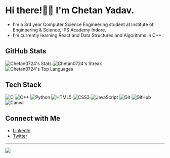 # Hi there!👋🏻 I'm Chetan Yadav.

- I'm a 3rd year Computer Science Engineering student at Institute of Engineering & Science, IPS Academy Indore.
- I'm currently learning React and Data Structures and Algorithms in C++.

## GitHub Stats 
![Chetan0724's Stats](https://github-readme-stats.vercel.app/api?username=Chetan0724&theme=dark&show_icons=true&hide_border=true&count_private=true)
![Chetan0724's Streak](https://github-readme-streak-stats.herokuapp.com/?user=Chetan0724&theme=dark&hide_border=true)
![Chetan0724's Top Languages](https://github-readme-stats.vercel.app/api/top-langs/?username=Chetan0724&theme=dark&show_icons=true&hide_border=true&layout=compact)

## Tech Stack
![C](https://img.shields.io/badge/c-%2300599C.svg?style=for-the-badge&logo=c&logoColor=white) ![C++](https://img.shields.io/badge/c++-%2300599C.svg?style=for-the-badge&logo=c%2B%2B&logoColor=white) ![Python](https://img.shields.io/badge/python-3670A0?style=for-the-badge&logo=python&logoColor=ffdd54) ![HTML5](https://img.shields.io/badge/html5-%23E34F26.svg?style=for-the-badge&logo=html5&logoColor=white) ![CSS3](https://img.shields.io/badge/css3-%231572B6.svg?style=for-the-badge&logo=css3&logoColor=white) ![JavaScript](https://img.shields.io/badge/javascript-%23323330.svg?style=for-the-badge&logo=javascript&logoColor=%23F7DF1E) ![Git](https://img.shields.io/badge/Git-fc6d26?style=for-the-badge&logo=git&logoColor=white) ![GitHub](https://img.shields.io/badge/GitHub-%23121011.svg?style=for-the-badge&logo=github&logoColor=white) ![Canva](https://img.shields.io/badge/Canva-%2300C4CC.svg?style=for-the-badge&logo=Canva&logoColor=white)

## Connect with Me

- [LinkedIn](https://www.linkedin.com/in/chetan0724/)
- [Twitter](https://twitter.com/Chetany0724)

---

[![](https://visitcount.itsvg.in/api?id=Chetan0724&icon=0&color=12)](https://visitcount.itsvg.in)